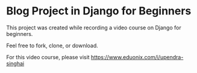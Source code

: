 # Blog Project in Django for Beginners

This project was created while recording a video course on Django for beginners.

Feel free to fork, clone, or download.

For this video course, please visit https://www.eduonix.com/i/upendra-singhai
